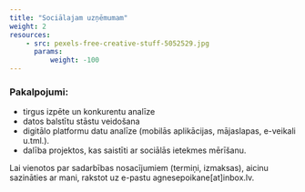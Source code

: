 ```yaml
---
title: "Sociālajam uzņēmumam"
weight: 2
resources:
    - src: pexels-free-creative-stuff-5052529.jpg
      params:
          weight: -100
---
```


### Pakalpojumi:
- tirgus izpēte un konkurentu analīze
- datos balstītu stāstu veidošana
- digitālo platformu datu analīze (mobilās aplikācijas, mājaslapas, e-veikali u.tml.). 
- dalība projektos, kas saistīti ar sociālās ietekmes mērīšanu.

Lai vienotos par sadarbības nosacījumiem (termiņi, izmaksas), aicinu sazināties ar mani, rakstot uz e-pastu agnesepoikane[at]inbox.lv.

